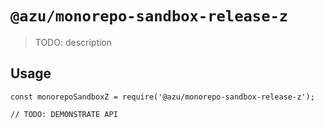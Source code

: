 # `@azu/monorepo-sandbox-release-z`

> TODO: description

## Usage

```
const monorepoSandboxZ = require('@azu/monorepo-sandbox-release-z');

// TODO: DEMONSTRATE API
```
